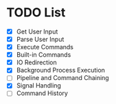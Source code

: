 # TODO List

- [x] Get User Input
- [x] Parse User Input
- [x] Execute Commands
- [x] Built-in Commands
- [x] IO Redirection
- [x] Background Process Execution
- [ ] Pipeline and Command Chaining
- [x] Signal Handling
- [ ] Command History
